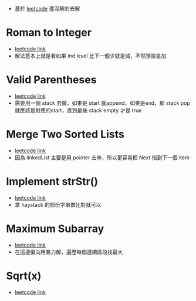- 基於 [leetcode](https://leetcode.com/problemset/all/?difficulty=EASY&page=1&listId=wpwgkgt) 還沒解的去解
# Roman to Integer
- [leetcode link](https://leetcode.com/problems/roman-to-integer/)
- 解法基本上就是看如果 ind level 比下一個少就是減，不然預設是加

# Valid Parentheses
- [leetcode link](https://leetcode.com/problems/valid-parentheses/)
- 需要用一個 stack 去做，如果是 start 就append，如果是end，那 stack pop 就應該是對應的start，直到最後 stack empty 才是 true

# Merge Two Sorted Lists
- [leetcode link](https://leetcode.com/problems/merge-two-sorted-lists/)
- 因為 linkedList 主要是用 pointer 去串，所以更容易把 Next 指到下一個 item

# Implement strStr()
- [leetcode link](https://leetcode.com/problems/implement-strstr/)
- 拿 haystack 的部份字串做比對就可以

# Maximum Subarray
- [leetcode link](https://leetcode.com/problems/maximum-subarray/)
- 在這邊偏向用暴力解，遍歷每個連續區段找最大

# Sqrt(x)
- [leetcode link](https://leetcode.com/problems/sqrtx/)
